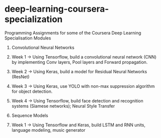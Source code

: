 # deep-learning-coursera-specialization

Programming Assignments for some of the Coursera Deep Learning Specialisation Modules

1. Convolutional Neural Networks
 1. Week 1 -> Using Tensorflow, build a convolutional neural network (CNN) by implementing Conv layers, Pool layers and Forward propagation.
 2. Week 2 -> Using Keras, build a model for Residual Neural Networks (ResNet)
 3. Week 3 -> Using Keras, use YOLO with non-max suppression algorithm for object detection.
 4. Week 4 -> Using Tensorflow, build face detection and recognition systems (Siamese networks); Neural Style Transfer

2. Sequence Models
 1. Week 1 -> Using Tensorflow and Keras, build LSTM and RNN units, language modeling, music generator 
